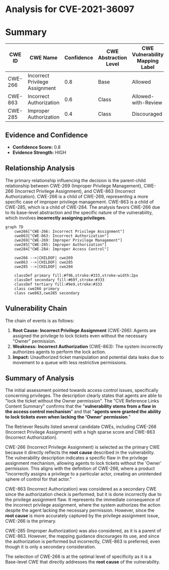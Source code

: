 # Analysis for CVE-2021-36097

# Summary
| CWE ID | CWE Name | Confidence | CWE Abstraction Level | CWE Vulnerability Mapping Label | CWE-Vulnerability Mapping Notes |
|---|---|---|---|---|---|
| CWE-266 | Incorrect Privilege Assignment | 0.8 | Base | Allowed | Primary CWE |
| CWE-863 | Incorrect Authorization | 0.6 | Class | Allowed-with-Review | Secondary Candidate |
| CWE-285 | Improper Authorization | 0.4 | Class | Discouraged | Secondary Candidate |

## Evidence and Confidence

*   **Confidence Score:** 0.8
*   **Evidence Strength:** HIGH

## Relationship Analysis
The primary relationship influencing the decision is the parent-child relationship between CWE-269 (Improper Privilege Management), CWE-266 (Incorrect Privilege Assignment), and CWE-863 (Incorrect Authorization). CWE-266 is a child of CWE-269, representing a more specific case of improper privilege management. CWE-863 is a child of CWE-285, which is a child of CWE-284. The analysis favors CWE-266 due to its base-level abstraction and the specific nature of the vulnerability, which involves **incorrectly assigning privileges**.

```mermaid
graph TD
    cwe266["CWE-266: Incorrect Privilege Assignment"]
    cwe863["CWE-863: Incorrect Authorization"]
    cwe269["CWE-269: Improper Privilege Management"]
    cwe285["CWE-285: Improper Authorization"]
    cwe284["CWE-284: Improper Access Control"]

    cwe266 -->|CHILDOF| cwe269
    cwe863 -->|CHILDOF| cwe285
    cwe285 -->|CHILDOF| cwe284

    classDef primary fill:#f96,stroke:#333,stroke-width:2px
    classDef secondary fill:#69f,stroke:#333
    classDef tertiary fill:#9e9,stroke:#333
    class cwe266 primary
    class cwe863,cwe285 secondary
```

## Vulnerability Chain
The chain of events is as follows:
1.  **Root Cause:** **Incorrect Privilege Assignment** (CWE-266): Agents are assigned the privilege to lock tickets even without the necessary "Owner" permission.
2.  **Weakness:** **Incorrect Authorization** (CWE-863): The system incorrectly authorizes agents to perform the lock action.
3.  **Impact:** Unauthorized ticket manipulation and potential data leaks due to movement to a queue with less restrictive permissions.

## Summary of Analysis
The initial assessment pointed towards access control issues, specifically concerning privileges. The description clearly states that agents are able to "lock the ticket without the Owner permission". The "CVE Reference Links Content Summary" confirms that the "**vulnerability stems from a flaw in the access control mechanism**" and that "**agents were granted the ability to lock tickets even when lacking the 'Owner' permission**."

The Retriever Results listed several candidate CWEs, including CWE-266 (Incorrect Privilege Assignment) with a high sparse score and CWE-863 (Incorrect Authorization).

CWE-266 (Incorrect Privilege Assignment) is selected as the primary CWE because it directly reflects the **root cause** described in the vulnerability. The vulnerability description indicates a specific flaw in the privilege assignment mechanism, allowing agents to lock tickets without the 'Owner' permission. This aligns with the definition of CWE-266, where a product "incorrectly assigns a privilege to a particular actor, creating an unintended sphere of control for that actor."

CWE-863 (Incorrect Authorization) was considered as a secondary CWE since the authorization check is performed, but it is done incorrectly due to the privilege assignment flaw. It represents the immediate consequence of the incorrect privilege assignment, where the system authorizes the action despite the agent lacking the necessary permission. However, since the **root cause** is more accurately captured by the privilege assignment issue, CWE-266 is the primary.

CWE-285 (Improper Authorization) was also considered, as it is a parent of CWE-863. However, the mapping guidance discourages its use, and since the authorization is performed but incorrectly, CWE-863 is preferred, even though it is only a secondary consideration.

The selection of CWE-266 is at the optimal level of specificity as it is a Base-level CWE that directly addresses the **root cause** of the vulnerability.
